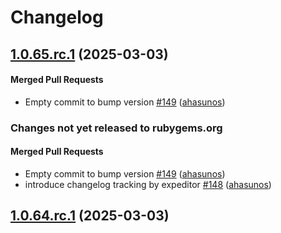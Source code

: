 # Changelog

<!-- latest_release 1.0.65 -->
## [1.0.65.rc.1](https://github.com/chef/omnibus-harmony/tree/1.0.65) (2025-03-03)

#### Merged Pull Requests
- Empty commit to bump version [#149](https://github.com/chef/omnibus-harmony/pull/149) ([ahasunos](https://github.com/ahasunos))
<!-- latest_release -->

<!-- release_rollup since=1.0.64.rc.1 -->
### Changes not yet released to rubygems.org

#### Merged Pull Requests
- Empty commit to bump version [#149](https://github.com/chef/omnibus-harmony/pull/149) ([ahasunos](https://github.com/ahasunos)) <!-- 1.0.65 -->
- introduce changelog tracking by expeditor [#148](https://github.com/chef/omnibus-harmony/pull/148) ([ahasunos](https://github.com/ahasunos)) <!-- 1.0.64 -->
<!-- release_rollup -->

<!-- latest_stable_release -->
## [1.0.64.rc.1](https://github.com/chef/omnibus-harmony/tree/1.0.64.rc.1) (2025-03-03)
<!-- latest_stable_release -->
